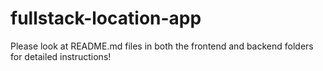 # fullstack-location-app

Please look at README.md files in both the frontend and backend folders for detailed instructions!
 
